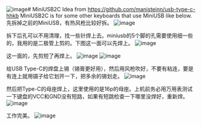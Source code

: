  ![image](url)# MiniUSB2C
Idea from https://github.com/manisteinn/usb-type-c-hhkb
MiniUSB2C is for some other keyboards that use MiniUSB like below.
先拆掉之前的MiniUSB，有热风枪比较好拆。
 ![image](https://github.com/ktec-hq/MiniUSB2C/raw/master/img/DSC05765.jpg)

拆下后孔可以不用清理，找一些针焊上去。miniusb的5个脚的孔需要使用细一些的，我用的是二极管上剪的。下图这一面可以先焊上。
 ![image](https://github.com/ktec-hq/MiniUSB2C/raw/master/img/DSC05766.jpg)

这一面的，先剪短了再焊上。
 ![image](https://github.com/ktec-hq/MiniUSB2C/raw/master/img/DSC05767.jpg)
 ![image](https://github.com/ktec-hq/MiniUSB2C/raw/master/img/DSC05768.jpg)

给USB Type-C的焊盘上锡（锡膏更好用），然后用风枪吹好，不要有粘连，要是有连上就用镊子给它划开一下，把多余的锡划走。
 ![image](https://github.com/ktec-hq/MiniUSB2C/raw/master/img/DSC05769.jpg)

然后把Type-C的母座焊上，这里使用的是16p的母座。上机前务必用万用表测试一下键盘的VCC和GND没有短路，如果有短跳检查一下哪里没焊好，重新焊。
 ![image](https://github.com/ktec-hq/MiniUSB2C/raw/master/img/DSC05770.jpg)

工作完美。
 ![image](https://github.com/ktec-hq/MiniUSB2C/raw/master/img/DSC05771.jpg)